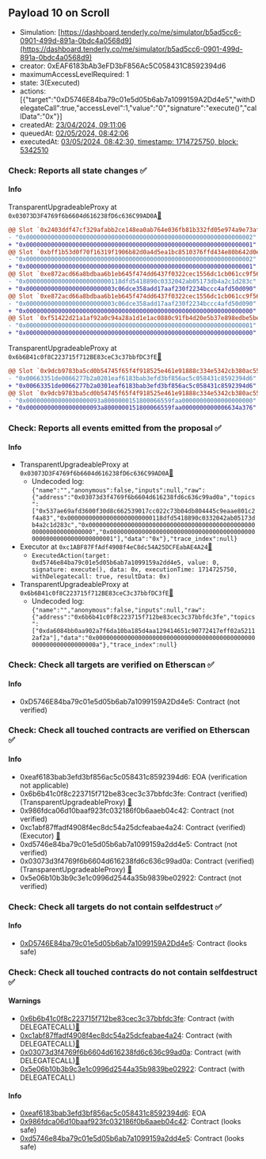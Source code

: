 ## Payload 10 on Scroll

- Simulation: [https://dashboard.tenderly.co/me/simulator/b5ad5cc6-0901-499d-891a-0bdc4a0568d9](https://dashboard.tenderly.co/me/simulator/b5ad5cc6-0901-499d-891a-0bdc4a0568d9)
- creator: 0xEAF6183bAb3eFD3bF856Ac5C058431C8592394d6
- maximumAccessLevelRequired: 1
- state: 3(Executed)
- actions: [{"target":"0xD5746E84ba79c01e5d05b6ab7a1099159A2Dd4e5","withDelegateCall":true,"accessLevel":1,"value":"0","signature":"execute()","callData":"0x"}]
- createdAt: [23/04/2024, 09:11:06](https://scrollscan.com/tx/0x3885d0d0632cda7a76ecf5c83deaadf22e77159387e4d39e56ecbf3544c72a98)
- queuedAt: [02/05/2024, 08:42:06](https://scrollscan.com/tx/0xaa0e11a129ae6d6479d4cb4bcf144d3e54322a3847740729beee1fb45a09a672)
- executedAt: [03/05/2024, 08:42:30, timestamp: 1714725750, block: 5342510](https://scrollscan.com/tx/0xcf1adfee3138fad91ee9405d97e681b13b0df7bc425034995b0cc1a341f45296)

### Check: Reports all state changes :white_check_mark:

#### Info


TransparentUpgradeableProxy at `0x03073D3F4769f6b6604d616238fD6c636C99AD0A`[:ghost:](https://github.com/bgd-labs/aave-address-book "GovernanceV3Scroll.CROSS_CHAIN_CONTROLLER")
```diff
@@ Slot `0x2403ddf47cf329afabb2ce148ea0ab764e036fb81b332fd05e974a9e73afcd16` @@
- "0x0000000000000000000000000000000000000000000000000000000000000002"
+ "0x0000000000000000000000000000000000000000000000000000000000000001"
@@ Slot `0xbff1b53d0f70f16319f1906b82d0a4d5ea1bc8510376ffd434e80b642d0ea0a9` @@
- "0x0000000000000000000000000000000000000000000000000000000000000002"
+ "0x0000000000000000000000000000000000000000000000000000000000000001"
@@ Slot `0xe872acd66a8bdbaa6b1eb645f474dd6437f0322cec1556dc1cb061cc9f56b1d2` @@
- "0x000000000000000000000000118dfd5418890c0332042ab05173db4a2c1d283c"
+ "0x0000000000000000000000003c06dce358add17aaf230f2234bccc4afd50d090"
@@ Slot `0xe872acd66a8bdbaa6b1eb645f474dd6437f0322cec1556dc1cb061cc9f56b1d3` @@
- "0x0000000000000000000000003c06dce358add17aaf230f2234bccc4afd50d090"
+ "0x0000000000000000000000000000000000000000000000000000000000000000"
@@ Slot `0xf51422d21a1af92a0c94a28a1d1e1ac0880c91fb4d20e5b37e898edbe5beacdf` @@
- "0x0000000000000000000000000000000000000000000000000000000000000001"
+ "0x0000000000000000000000000000000000000000000000000000000000000000"
```

TransparentUpgradeableProxy at `0x6b6B41c0f8C223715f712BE83ceC3c37bbfDC3fE`[:ghost:](https://github.com/bgd-labs/aave-address-book "GovernanceV3Scroll.PAYLOADS_CONTROLLER")
```diff
@@ Slot `0x9dcb9783ba5cd0b54745f65f4f918525e461e91888c334e5342cb380ac558d53` @@
- "0x00663351de0066277b2a0201eaf6183bab3efd3bf856ac5c058431c8592394d6"
+ "0x00663351de0066277b2a0301eaf6183bab3efd3bf856ac5c058431c8592394d6"
@@ Slot `0x9dcb9783ba5cd0b54745f65f4f918525e461e91888c334e5342cb380ac558d54` @@
- "0x000000000000000000093a8000000151800066559faa00000000000000000000"
+ "0x000000000000000000093a8000000151800066559faa0000000000006634a376"
```


### Check: Reports all events emitted from the proposal :white_check_mark:

#### Info

- TransparentUpgradeableProxy at `0x03073D3F4769f6b6604d616238fD6c636C99AD0A`[:ghost:](https://github.com/bgd-labs/aave-address-book "GovernanceV3Scroll.CROSS_CHAIN_CONTROLLER")
  - Undecoded log: `{"name":"","anonymous":false,"inputs":null,"raw":{"address":"0x03073d3f4769f6b6604d616238fd6c636c99ad0a","topics":["0x537ae69afd3600f30d8c662539017cc022c73b04db804445c9eaae801c2f4a83","0x000000000000000000000000118dfd5418890c0332042ab05173db4a2c1d283c","0x0000000000000000000000000000000000000000000000000000000000000000","0x0000000000000000000000000000000000000000000000000000000000000001"],"data":"0x"},"trace_index":null}`
- Executor at `0xc1ABF87FfAdf4908f4eC8dc54A25DCFEabAE4A24`[:ghost:](https://github.com/bgd-labs/aave-address-book "AaveV3Scroll.ACL_ADMIN, GovernanceV3Scroll.EXECUTOR_LVL_1")
  - `ExecutedAction(target: 0xd5746e84ba79c01e5d05b6ab7a1099159a2dd4e5, value: 0, signature: execute(), data: 0x, executionTime: 1714725750, withDelegatecall: true, resultData: 0x)`
- TransparentUpgradeableProxy at `0x6b6B41c0f8C223715f712BE83ceC3c37bbfDC3fE`[:ghost:](https://github.com/bgd-labs/aave-address-book "GovernanceV3Scroll.PAYLOADS_CONTROLLER")
  - Undecoded log: `{"name":"","anonymous":false,"inputs":null,"raw":{"address":"0x6b6b41c0f8c223715f712be83cec3c37bbfdc3fe","topics":["0xda6084bb0aa902a7f6da10ba185d4aa129414651c90772417eff02a52112af2a"],"data":"0x000000000000000000000000000000000000000000000000000000000000000a"},"trace_index":null}`

### Check: Check all targets are verified on Etherscan :white_check_mark:

#### Info

- 0xD5746E84ba79c01e5d05b6ab7a1099159A2Dd4e5: Contract (not verified) 

### Check: Check all touched contracts are verified on Etherscan :white_check_mark:

#### Info

- 0xeaf6183bab3efd3bf856ac5c058431c8592394d6: EOA (verification not applicable)
- 0x6b6b41c0f8c223715f712be83cec3c37bbfdc3fe: Contract (verified) (TransparentUpgradeableProxy) [:ghost:](https://github.com/bgd-labs/aave-address-book "GovernanceV3Scroll.PAYLOADS_CONTROLLER")
- 0x986fdca06d10baaf923fc032186f0b6aaeb04c42: Contract (not verified) 
- 0xc1abf87ffadf4908f4ec8dc54a25dcfeabae4a24: Contract (verified) (Executor) [:ghost:](https://github.com/bgd-labs/aave-address-book "AaveV3Scroll.ACL_ADMIN, GovernanceV3Scroll.EXECUTOR_LVL_1")
- 0xd5746e84ba79c01e5d05b6ab7a1099159a2dd4e5: Contract (not verified) 
- 0x03073d3f4769f6b6604d616238fd6c636c99ad0a: Contract (verified) (TransparentUpgradeableProxy) [:ghost:](https://github.com/bgd-labs/aave-address-book "GovernanceV3Scroll.CROSS_CHAIN_CONTROLLER")
- 0x5e06b10b3b9c3e1c0996d2544a35b9839be02922: Contract (not verified) 

### Check: Check all targets do not contain selfdestruct :white_check_mark:

#### Info

- [0xD5746E84ba79c01e5d05b6ab7a1099159A2Dd4e5](https://scrollscan.com/address/0xD5746E84ba79c01e5d05b6ab7a1099159A2Dd4e5): Contract (looks safe)

### Check: Check all touched contracts do not contain selfdestruct :white_check_mark:

#### Warnings

- [0x6b6b41c0f8c223715f712be83cec3c37bbfdc3fe](https://scrollscan.com/address/0x6b6b41c0f8c223715f712be83cec3c37bbfdc3fe): Contract (with DELEGATECALL)[:ghost:](https://github.com/bgd-labs/aave-address-book "GovernanceV3Scroll.PAYLOADS_CONTROLLER")
- [0xc1abf87ffadf4908f4ec8dc54a25dcfeabae4a24](https://scrollscan.com/address/0xc1abf87ffadf4908f4ec8dc54a25dcfeabae4a24): Contract (with DELEGATECALL)[:ghost:](https://github.com/bgd-labs/aave-address-book "AaveV3Scroll.ACL_ADMIN, GovernanceV3Scroll.EXECUTOR_LVL_1")
- [0x03073d3f4769f6b6604d616238fd6c636c99ad0a](https://scrollscan.com/address/0x03073d3f4769f6b6604d616238fd6c636c99ad0a): Contract (with DELEGATECALL)[:ghost:](https://github.com/bgd-labs/aave-address-book "GovernanceV3Scroll.CROSS_CHAIN_CONTROLLER")
- [0x5e06b10b3b9c3e1c0996d2544a35b9839be02922](https://scrollscan.com/address/0x5e06b10b3b9c3e1c0996d2544a35b9839be02922): Contract (with DELEGATECALL)

#### Info

- [0xeaf6183bab3efd3bf856ac5c058431c8592394d6](https://scrollscan.com/address/0xeaf6183bab3efd3bf856ac5c058431c8592394d6): EOA
- [0x986fdca06d10baaf923fc032186f0b6aaeb04c42](https://scrollscan.com/address/0x986fdca06d10baaf923fc032186f0b6aaeb04c42): Contract (looks safe)
- [0xd5746e84ba79c01e5d05b6ab7a1099159a2dd4e5](https://scrollscan.com/address/0xd5746e84ba79c01e5d05b6ab7a1099159a2dd4e5): Contract (looks safe)

